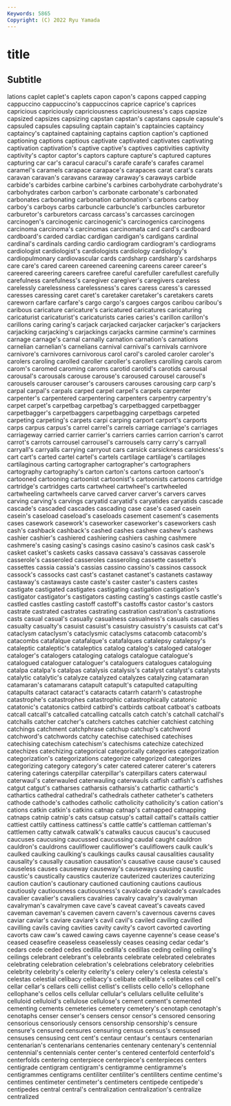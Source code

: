 ```yaml
---
Keywords: 5865
Copyright: (C) 2022 Ryu Yamada
---
```



# title

## Subtitle
lations caplet
caplet's caplets capon capon's capons capped capping cappuccino cappuccino's cappuccinos
caprice caprice's caprices capricious capriciously capriciousness capriciousness's caps capsize capsized
capsizes capsizing capstan capstan's capstans capsule capsule's capsuled capsules capsuling
captain captain's captaincies captaincy captaincy's captained captaining captains caption caption's
captioned captioning captions captious captivate captivated captivates captivating captivation captivation's
captive captive's captives captivities captivity captivity's captor captor's captors capture
capture's captured captures capturing car car's caracul caracul's carafe carafe's
carafes caramel caramel's caramels carapace carapace's carapaces carat carat's carats
caravan caravan's caravans caraway caraway's caraways carbide carbide's carbides carbine
carbine's carbines carbohydrate carbohydrate's carbohydrates carbon carbon's carbonate carbonate's carbonated
carbonates carbonating carbonation carbonation's carbons carboy carboy's carboys carbs carbuncle
carbuncle's carbuncles carburetor carburetor's carburetors carcass carcass's carcasses carcinogen carcinogen's
carcinogenic carcinogenic's carcinogenics carcinogens carcinoma carcinoma's carcinomas carcinomata card card's
cardboard cardboard's carded cardiac cardigan cardigan's cardigans cardinal cardinal's cardinals
carding cardio cardiogram cardiogram's cardiograms cardiologist cardiologist's cardiologists cardiology cardiology's
cardiopulmonary cardiovascular cards cardsharp cardsharp's cardsharps care care's cared careen
careened careening careens career career's careered careering careers carefree careful
carefuller carefullest carefully carefulness carefulness's caregiver caregiver's caregivers careless carelessly
carelessness carelessness's cares caress caress's caressed caresses caressing caret caret's
caretaker caretaker's caretakers carets careworn carfare carfare's cargo cargo's cargoes
cargos caribou caribou's caribous caricature caricature's caricatured caricatures caricaturing caricaturist
caricaturist's caricaturists caries caries's carillon carillon's carillons caring caring's carjack
carjacked carjacker carjacker's carjackers carjacking carjacking's carjackings carjacks carmine carmine's
carmines carnage carnage's carnal carnally carnation carnation's carnations carnelian carnelian's
carnelians carnival carnival's carnivals carnivore carnivore's carnivores carnivorous carol carol's
caroled caroler caroler's carolers caroling carolled caroller caroller's carollers carolling
carols carom carom's caromed caroming caroms carotid carotid's carotids carousal
carousal's carousals carouse carouse's caroused carousel carousel's carousels carouser carouser's
carousers carouses carousing carp carp's carpal carpal's carpals carped carpel
carpel's carpels carpenter carpenter's carpentered carpentering carpenters carpentry carpentry's carpet
carpet's carpetbag carpetbag's carpetbagged carpetbagger carpetbagger's carpetbaggers carpetbagging carpetbags carpeted
carpeting carpeting's carpets carpi carping carport carport's carports carps carpus
carpus's carrel carrel's carrels carriage carriage's carriages carriageway carried carrier
carrier's carriers carries carrion carrion's carrot carrot's carrots carrousel carrousel's
carrousels carry carry's carryall carryall's carryalls carrying carryout cars carsick
carsickness carsickness's cart cart's carted cartel cartel's cartels cartilage cartilage's
cartilages cartilaginous carting cartographer cartographer's cartographers cartography cartography's carton carton's
cartons cartoon cartoon's cartooned cartooning cartoonist cartoonist's cartoonists cartoons cartridge
cartridge's cartridges carts cartwheel cartwheel's cartwheeled cartwheeling cartwheels carve carved
carver carver's carvers carves carving carving's carvings caryatid caryatid's caryatides
caryatids cascade cascade's cascaded cascades cascading case case's cased casein
casein's caseload caseload's caseloads casement casement's casements cases casework casework's
caseworker caseworker's caseworkers cash cash's cashback cashback's cashed cashes cashew
cashew's cashews cashier cashier's cashiered cashiering cashiers cashing cashmere cashmere's
casing casing's casings casino casino's casinos cask cask's casket casket's
caskets casks cassava cassava's cassavas casserole casserole's casseroled casseroles casseroling
cassette cassette's cassettes cassia cassia's cassias cassino cassino's cassinos cassock
cassock's cassocks cast cast's castanet castanet's castanets castaway castaway's castaways
caste caste's caster caster's casters castes castigate castigated castigates castigating
castigation castigation's castigator castigator's castigators casting casting's castings castle castle's
castled castles castling castoff castoff's castoffs castor castor's castors castrate
castrated castrates castrating castration castration's castrations casts casual casual's casually
casualness casualness's casuals casualties casualty casualty's casuist casuist's casuistry casuistry's
casuists cat cat's cataclysm cataclysm's cataclysmic cataclysms catacomb catacomb's catacombs
catafalque catafalque's catafalques catalepsy catalepsy's cataleptic cataleptic's cataleptics catalog catalog's
cataloged cataloger cataloger's catalogers cataloging catalogs catalogue catalogue's catalogued cataloguer
cataloguer's cataloguers catalogues cataloguing catalpa catalpa's catalpas catalysis catalysis's catalyst
catalyst's catalysts catalytic catalytic's catalyze catalyzed catalyzes catalyzing catamaran catamaran's
catamarans catapult catapult's catapulted catapulting catapults cataract cataract's cataracts catarrh
catarrh's catastrophe catastrophe's catastrophes catastrophic catastrophically catatonic catatonic's catatonics catbird
catbird's catbirds catboat catboat's catboats catcall catcall's catcalled catcalling catcalls
catch catch's catchall catchall's catchalls catcher catcher's catchers catches catchier
catchiest catching catchings catchment catchphrase catchup catchup's catchword catchword's catchwords
catchy catechise catechised catechises catechising catechism catechism's catechisms catechize catechized
catechizes catechizing categorical categorically categories categorization categorization's categorizations categorize categorized
categorizes categorizing category category's cater catered caterer caterer's caterers catering
caterings caterpillar caterpillar's caterpillars caters caterwaul caterwaul's caterwauled caterwauling caterwauls
catfish catfish's catfishes catgut catgut's catharses catharsis catharsis's cathartic cathartic's
cathartics cathedral cathedral's cathedrals catheter catheter's catheters cathode cathode's cathodes
catholic catholicity catholicity's cation cation's cations catkin catkin's catkins catnap
catnap's catnapped catnapping catnaps catnip catnip's cats catsup catsup's cattail
cattail's cattails cattier cattiest cattily cattiness cattiness's cattle cattle's cattleman
cattleman's cattlemen catty catwalk catwalk's catwalks caucus caucus's caucused caucuses
caucusing caucussed caucussing caudal caught cauldron cauldron's cauldrons cauliflower cauliflower's
cauliflowers caulk caulk's caulked caulking caulking's caulkings caulks causal causalities
causality causality's causally causation causation's causative cause cause's caused causeless
causes causeway causeway's causeways causing caustic caustic's caustically caustics cauterize
cauterized cauterizes cauterizing caution caution's cautionary cautioned cautioning cautions cautious
cautiously cautiousness cautiousness's cavalcade cavalcade's cavalcades cavalier cavalier's cavaliers cavalries
cavalry cavalry's cavalryman cavalryman's cavalrymen cave cave's caveat caveat's caveats
caved caveman caveman's cavemen cavern cavern's cavernous caverns caves caviar
caviar's caviare caviare's cavil cavil's caviled caviling cavilled cavilling cavils
caving cavities cavity cavity's cavort cavorted cavorting cavorts caw caw's
cawed cawing caws cayenne cayenne's cease cease's ceased ceasefire ceaseless
ceaselessly ceases ceasing cedar cedar's cedars cede ceded cedes cedilla
cedilla's cedillas ceding ceiling ceiling's ceilings celebrant celebrant's celebrants celebrate
celebrated celebrates celebrating celebration celebration's celebrations celebratory celebrities celebrity celebrity's
celerity celerity's celery celery's celesta celesta's celestas celestial celibacy celibacy's
celibate celibate's celibates cell cell's cellar cellar's cellars celli cellist
cellist's cellists cello cello's cellophane cellophane's cellos cells cellular cellular's
cellulars cellulite cellulite's celluloid celluloid's cellulose cellulose's cement cement's cemented
cementing cements cemeteries cemetery cemetery's cenotaph cenotaph's cenotaphs censer censer's
censers censor censor's censored censoring censorious censoriously censors censorship censorship's
censure censure's censured censures censuring census census's censused censuses censusing
cent cent's centaur centaur's centaurs centenarian centenarian's centenarians centenaries centenary
centenary's centennial centennial's centennials center center's centered centerfold centerfold's centerfolds
centering centerpiece centerpiece's centerpieces centers centigrade centigram centigram's centigramme centigramme's
centigrammes centigrams centiliter centiliter's centiliters centime centime's centimes centimeter centimeter's
centimeters centipede centipede's centipedes central central's centralization centralization's centralize centralized
